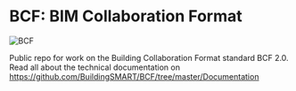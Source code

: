 BCF: BIM Collaboration Format
===

![BCF](https://f.cloud.github.com/assets/2679513/1755982/5514cdba-666d-11e3-97ca-9800a33bfaca.png "The BCF logo")

Public repo for work on the Building Collaboration Format standard BCF 2.0.
Read all about the technical documentation on https://github.com/BuildingSMART/BCF/tree/master/Documentation 

